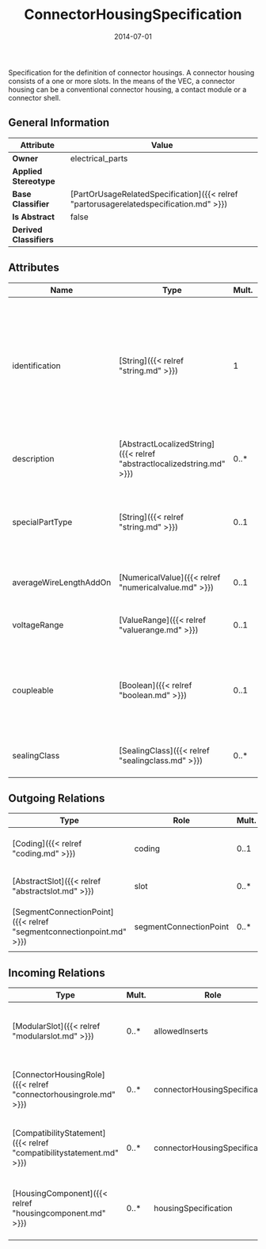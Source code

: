 ﻿---
title: ConnectorHousingSpecification
toc: false
type: specs
date: "2014-07-01"
draft: false
specification: VEC
version: 1.1.1
documentType: "Recommendation"
elementType: Class
classes:
  - ConnectorHousingSpecification
menu_name: vec-1.1.1
---
<p> Specification for the definition of connector housings. A connector housing consists of a one or more slots. In the means of the VEC, a connector housing can be a conventional connector housing, a contact module or a connector shell.      </p>

## General Information

| Attribute               | Value |
|-------------------------|-------|
| **Owner**               | electrical_parts |
| **Applied Stereotype**  |   |
| **Base Classifier**     | [PartOrUsageRelatedSpecification]({{< relref "partorusagerelatedspecification.md" >}})<br/>  |
| **Is Abstract**         | false |
| **Derived Classifiers** |   |

## Attributes
|  Name  |  Type  |  Mult.  |  Description  |  Owning Classifier  |
|--------|--------|---------|---------------|--------------|
|identification | [String]({{< relref "string.md" >}}) | 1 | <p> Specifies a unique identification of the specification. The identification is guaranteed to be unique within the document containing the specification. Over all VEC-documents a Specification-instance can be trusted to be identical if the DocumentVersion-instance is the same (see DocumentVersion) and the identification of the Specification is the same.      </p> | [Specification]({{< relref "specification.md" >}}) |
|description | [AbstractLocalizedString]({{< relref "abstractlocalizedstring.md" >}}) | 0..* | <p> Specifies additional, human readable information about the specification.      </p> | [Specification]({{< relref "specification.md" >}}) |
|specialPartType | [String]({{< relref "string.md" >}}) | 0..1 | <p>The specialPartType allows the specification of subclassifications for a PartOrUsageRelatedSpecification (e.g. different types of connector housings).  </p> | [PartOrUsageRelatedSpecification]({{< relref "partorusagerelatedspecification.md" >}}) |
|averageWireLengthAddOn | [NumericalValue]({{< relref "numericalvalue.md" >}}) | 0..1 | <p> Specifies the average wire length add on for this connector.     </p> | [ConnectorHousingSpecification]({{< relref "connectorhousingspecification.md" >}}) |
|voltageRange | [ValueRange]({{< relref "valuerange.md" >}}) | 0..1 | <p> Specifies the allowed voltage range for the connector housing.      </p> | [ConnectorHousingSpecification]({{< relref "connectorhousingspecification.md" >}}) |
|coupleable | [Boolean]({{< relref "boolean.md" >}}) | 0..1 | <p> Defines whether the connector is coupleable or not. Connectors that are coupleable can be used in an inline position. Connectors that are not coupleable can be connected only to an ECU or something similar.      </p> | [ConnectorHousingSpecification]({{< relref "connectorhousingspecification.md" >}}) |
|sealingClass | [SealingClass]({{< relref "sealingclass.md" >}}) | 0..* | <p>Specifies the sealing class of the slot. </p> | [ConnectorHousingSpecification]({{< relref "connectorhousingspecification.md" >}}) |

## Outgoing Relations
|    Type  |   Role   |   Mult.   |   Mult.   |   Description   |
|----------|----------|-----------|-----------|-----------------|
| [Coding]({{< relref "coding.md" >}}) | coding | 0..1 | 0..1 | Defines coding of the connector housing that is satisfied by the connector housing. |
| [AbstractSlot]({{< relref "abstractslot.md" >}}) | slot | 0..* | 1 | Specifies the slots forming the ConnectorHousing. |
| [SegmentConnectionPoint]({{< relref "segmentconnectionpoint.md" >}}) | segmentConnectionPoint | 0..* | 1 | <p> Specifies the <i>SegmentConnectionPoints </i>the connector housing.      </p> |
##  Incoming Relations
|    Type  |   Mult.  |   Role    |   Mult.   |   Description  |
|----------|----------|-----------|-----------|----------------|
| [ModularSlot]({{< relref "modularslot.md" >}}) | 0..* | allowedInserts | 0..* | <p> References the <i>ConnectorHousingSpecifications</i> that are valid inserts for this <i>ModularSlot.</i>      </p> |
| [ConnectorHousingRole]({{< relref "connectorhousingrole.md" >}}) | 0..* | connectorHousingSpecification | 1 | <p> References the <i>ConnectorHousingSpecification </i>that is instanced by this <i>ConnectorHousingRole.</i>      </p> |
| [CompatibilityStatement]({{< relref "compatibilitystatement.md" >}}) | 0..* | connectorHousingSpecification | 0..* | <p> References the ConnectorHousingSpecifications for which the compatibility statement is stated.      </p> |
| [HousingComponent]({{< relref "housingcomponent.md" >}}) | 0..* | housingSpecification | 0..1 | References the ConnectorHousingSpecification that is describing the connector interface of the HousingComponent (e.g. Slots, Cavities, Design, Coding). |

